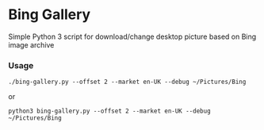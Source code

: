 # Bing Gallery

Simple Python 3 script for download/change desktop picture based on Bing image archive

### Usage

```shell script
./bing-gallery.py --offset 2 --market en-UK --debug ~/Pictures/Bing
```

or

```shell script
python3 bing-gallery.py --offset 2 --market en-UK --debug ~/Pictures/Bing
```
